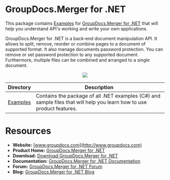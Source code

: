 # GroupDocs.Merger for .NET

This package contains [Examples](#) for [GroupDocs.Merger for .NET](#) that will help you understand API's working and write your own applications.

GroupDocs.Merger for .NET is a back-end document manipulation API. It allows to split, remove, reorder or combine pages to a document of supported format. It also manage documents password protection. You can remove or set password protection to any supported document. Furthermore, multiple files can be combined and arranged to a single document. 

<p align="center">

  <a title="Download complete GroupDocs.Merger for .NET source code" href="#">
	<img src="https://raw.github.com/AsposeExamples/java-examples-dashboard/master/images/downloadZip-Button-Large.png" />
  </a>
</p>

Directory | Description
--------- | -----------
[Examples](#)  | Contains the package of all .NET examples (C#) and sample files that will help you learn how to use product features.

# Resources

+ **Website:** [www.groupdocs.com](http://www.groupdocs.com)
+ **Product Home:** [GroupDocs.Merger for .NET](#)
+ **Download:** [Download GroupDocs.Merger for .NET](#)
+ **Documentation:** [GroupDocs.Merger for .NET Documentation](#)
+ **Forum:** [GroupDocs.Merger for .NET Forum](#r)
+ **Blog:** [GroupDocs.Merger for .NET Blog](#)


